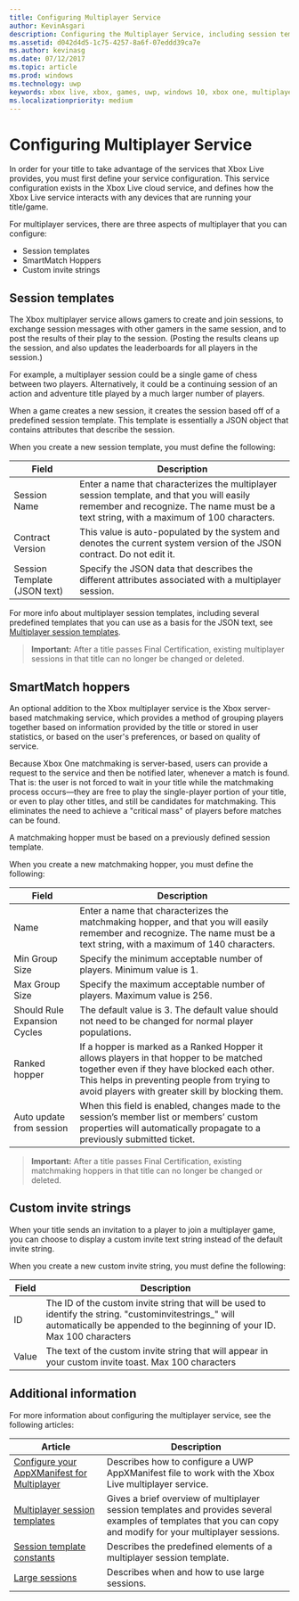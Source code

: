 ```yaml
---
title: Configuring Multiplayer Service
author: KevinAsgari
description: Configuring the Multiplayer Service, including session templates, SmartMatch hoppers, and custom invite strings.
ms.assetid: d042d4d5-1c75-4257-8a6f-07eddd39ca7e
ms.author: kevinasg
ms.date: 07/12/2017
ms.topic: article
ms.prod: windows
ms.technology: uwp
keywords: xbox live, xbox, games, uwp, windows 10, xbox one, multiplayer, service configuration, session template, custom invite string, smartmatch hopper
ms.localizationpriority: medium
---
```


# Configuring Multiplayer Service

In order for your title to take advantage of the services that Xbox Live provides, you must first define your service configuration. This service configuration exists in the Xbox Live cloud service, and defines how the Xbox Live service interacts with any devices that are running your title/game.

For multiplayer services, there are three aspects of multiplayer that you can configure:
* Session templates
* SmartMatch Hoppers
* Custom invite strings

## Session templates
The Xbox multiplayer service allows gamers to create and join sessions, to exchange session messages with other gamers in the same session, and to post the results of their play to the session. (Posting the results cleans up the session, and also updates the leaderboards for all players in the session.)

For example, a multiplayer session could be a single game of chess between two players. Alternatively, it could be a continuing session of an action and adventure title played by a much larger number of players.

When a game creates a new session, it creates the session based off of a predefined session template. This template is essentially a JSON object that contains attributes that describe the session.

When you create a new session template, you must define the following:

| Field | Description |
| --- | --- |
| Session Name | Enter a name that characterizes the multiplayer session template, and that you will easily remember and recognize. The name must be a text string, with a maximum of 100 characters. |
| Contract Version | This value is auto-populated by the system and denotes the current system version of the JSON contract. Do not edit it. |
| Session Template (JSON text) | Specify the JSON data that describes the different attributes associated with a multiplayer session. |

For more info about multiplayer session templates, including several predefined templates that you can use as a basis for the JSON text, see [Multiplayer session templates](session-templates.md).

> **Important:** After a title passes Final Certification, existing multiplayer sessions in that title can no longer be changed or deleted.

## SmartMatch hoppers

An optional addition to the Xbox multiplayer service is the Xbox server-based matchmaking service, which provides a method of grouping players together based on information provided by the title or stored in user statistics, or based on the user's preferences, or based on quality of service.

Because Xbox One matchmaking is server-based, users can provide a request to the service and then be notified later, whenever a match is found. That is: the user is not forced to wait in your title while the matchmaking process occurs—they are free to play the single-player portion of your title, or even to play other titles, and still be candidates for matchmaking. This eliminates the need to achieve a "critical mass" of players before matches can be found.

A matchmaking hopper must be based on a previously defined session template.

When you create a new matchmaking hopper, you must define the following:

| Field | Description |
|---|---|
|Name| Enter a name that characterizes the matchmaking hopper, and that you will easily remember and recognize. The name must be a text string, with a maximum of 140 characters. |
| Min Group Size | Specify the minimum acceptable number of players. Minimum value is 1. |
| Max Group Size | Specify the maximum acceptable number of players. Maximum value is 256. |
| Should Rule Expansion Cycles | The default value is 3. The default value should not need to be changed for normal player populations. |
| Ranked hopper | If a hopper is marked as a Ranked Hopper it allows players in that hopper to be matched together even if they have blocked each other. This helps in preventing people from trying to avoid players with greater skill by blocking them. |
| Auto update from session | When this field is enabled, changes made to the session’s member list or members’ custom properties will automatically propagate to a previously submitted ticket. |

> **Important:** After a title passes Final Certification, existing matchmaking hoppers in that title can no longer be changed or deleted.

## Custom invite strings
When your title sends an invitation to a player to join a multiplayer game, you can choose to display a custom invite text string instead of the default invite string.

When you create a new custom invite string, you must define the following:

| Field | Description |
|---|---|
| ID | The ID of the custom invite string that will be used to identify the string. "custominvitestrings_" will automatically be appended to the beginning of your ID. Max 100 characters |
| Value | The text of the custom invite string that will appear in your custom invite toast. Max 100 characters |

## Additional information

For more information about configuring the multiplayer service, see the following articles:

**Article** | **Description**
--- | ---
[Configure your AppXManifest for Multiplayer](configure-your-appxmanifest-for-multiplayer.md) | Describes how to configure a UWP  AppXManifest file to work with the Xbox Live multiplayer service.
[Multiplayer session templates](session-templates.md) | Gives a brief overview of multiplayer session templates and provides several examples of templates that you can copy and modify for your multiplayer sessions.
[Session template constants](session-template-constants.md) | Describes the predefined elements of a multiplayer session template.
[Large sessions](large-sessions.md) | Describes when and how to use large sessions.
